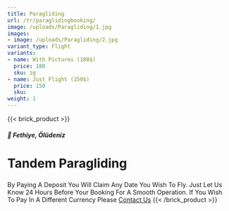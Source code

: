 ```yaml
---
title: Paragliding
url: /tr/paraglidingbooking/
image: /uploads/Paragliding/1.jpg
images:
- image: /uploads/Paragliding/2.jpg
variant_type: Flight
variants:
- name: With Pictures (180$)
  price: 180
  sku: zg
- name: Just Flight (150$)
  price: 150
  sku: 
weight: 1
---
```

{{< brick_product >}}
##### 📍 Fethiye, Ölüdeniz
# Tandem Paragliding


#####

By Paying A Deposit You Will Claim Any Date You Wish To Fly. Just Let Us Know 24 Hours Before Your Booking For A Smooth Operation. If You Wish To Pay In A Different Currency Please [Contact Us](/contact)
{{< /brick_product >}}